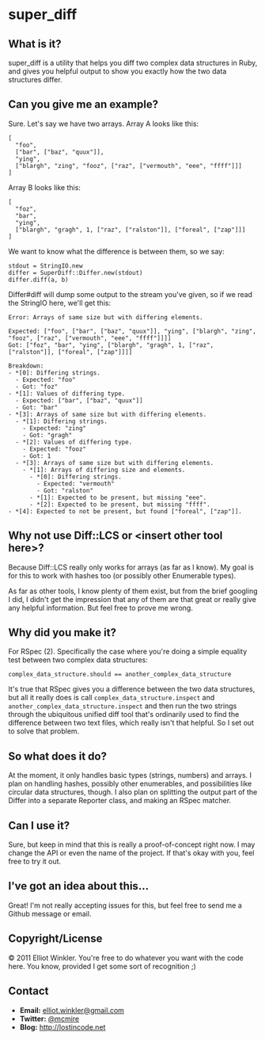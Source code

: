 # super_diff

## What is it?

super_diff is a utility that helps you diff two complex data structures in Ruby, and gives you helpful output to show you exactly how the two data structures differ.

## Can you give me an example?

Sure. Let's say we have two arrays. Array A looks like this:

    [
      "foo",
      ["bar", ["baz", "quux"]],
      "ying",
      ["blargh", "zing", "fooz", ["raz", ["vermouth", "eee", "ffff"]]]
    ]

Array B looks like this:

    [
      "foz",
      "bar",
      "ying",
      ["blargh", "gragh", 1, ["raz", ["ralston"]], ["foreal", ["zap"]]]
    ]

We want to know what the difference is between them, so we say:

    stdout = StringIO.new
    differ = SuperDiff::Differ.new(stdout)
    differ.diff(a, b)

Differ#diff will dump some output to the stream you've given, so if we read the StringIO here, we'll get this:

    Error: Arrays of same size but with differing elements.

    Expected: ["foo", ["bar", ["baz", "quux"]], "ying", ["blargh", "zing", "fooz", ["raz", ["vermouth", "eee", "ffff"]]]]
    Got: ["foz", "bar", "ying", ["blargh", "gragh", 1, ["raz", ["ralston"]], ["foreal", ["zap"]]]]

    Breakdown:
    - *[0]: Differing strings.
      - Expected: "foo"
      - Got: "foz"
    - *[1]: Values of differing type.
      - Expected: ["bar", ["baz", "quux"]]
      - Got: "bar"
    - *[3]: Arrays of same size but with differing elements.
      - *[1]: Differing strings.
        - Expected: "zing"
        - Got: "gragh"
      - *[2]: Values of differing type.
        - Expected: "fooz"
        - Got: 1
      - *[3]: Arrays of same size but with differing elements.
        - *[1]: Arrays of differing size and elements.
          - *[0]: Differing strings.
            - Expected: "vermouth"
            - Got: "ralston"
          - *[1]: Expected to be present, but missing "eee".
          - *[2]: Expected to be present, but missing "ffff".
    - *[4]: Expected to not be present, but found ["foreal", ["zap"]].

## Why not use Diff::LCS or \<insert other tool here\>?

Because Diff::LCS really only works for arrays (as far as I know). My goal is for this to work with hashes too (or possibly other Enumerable types).

As far as other tools, I know plenty of them exist, but from the brief googling I did, I didn't get the impression that any of them are that great or really give any helpful information. But feel free to prove me wrong.
    
## Why did you make it?

For RSpec (2). Specifically the case where you're doing a simple equality test between two complex data structures:

    complex_data_structure.should == another_complex_data_structure
    
It's true that RSpec gives you a difference between the two data structures, but all it really does is call `complex_data_structure.inspect` and `another_complex_data_structure.inspect` and then run the two strings through the ubiquitous unified diff tool that's ordinarily used to find the difference between two text files, which really isn't that helpful. So I set out to solve that problem.

## So what does it do?

At the moment, it only handles basic types (strings, numbers) and arrays. I plan on handling hashes, possibly other enumerables, and possibilities like circular data structures, though. I also plan on splitting the output part of the Differ into a separate Reporter class, and making an RSpec matcher.

## Can I use it?

Sure, but keep in mind that this is really a proof-of-concept right now. I may change the API or even the name of the project. If that's okay with you, feel free to try it out.

## I've got an idea about this...

Great! I'm not really accepting issues for this, but feel free to send me a Github message or email.

## Copyright/License

&copy; 2011 Elliot Winkler. You're free to do whatever you want with the code here. You know, provided I get some sort of recognition ;)

## Contact

* **Email:** <elliot.winkler@gmail.com>
* **Twitter:** [@mcmire](http://twitter.com/mcmire)
* **Blog:** <http://lostincode.net>